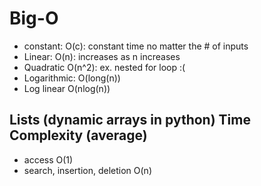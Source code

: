 # Big-O

- constant: O(c): constant time no matter the # of inputs
- Linear: O(n): increases as n increases
- Quadratic O(n^2): ex. nested for loop :(
- Logarithmic: O(long(n))
- Log linear O(nlog(n))

## Lists (dynamic arrays in python) Time Complexity (average)

- access O(1)
- search, insertion, deletion O(n)
